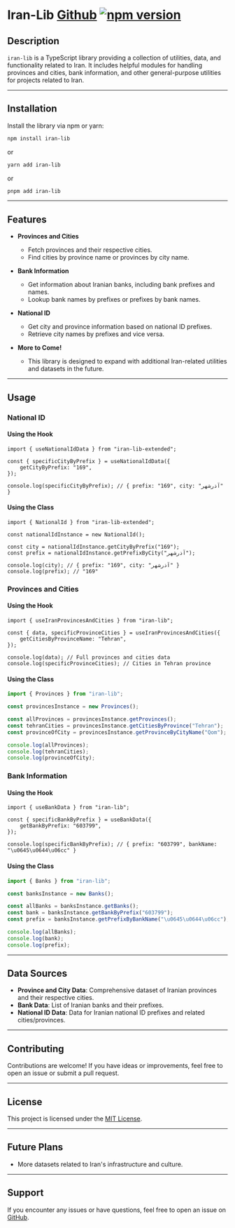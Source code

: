 # Iran-Lib   [Github](https://github.com/faeztgh/iran-lib) [![npm version](https://badge.fury.io/js/iran-lib.svg)](https://badge.fury.io/js/iran-lib)

## Description

`iran-lib` is a TypeScript library providing a collection of utilities, data, and functionality related to Iran. It includes helpful modules for handling provinces and cities, bank information, and other general-purpose utilities for projects related to Iran.

---

## Installation

Install the library via npm or yarn:

```bash
npm install iran-lib
```

or

```bash
yarn add iran-lib
```

or

```bash
pnpm add iran-lib
```

---

## Features

- **Provinces and Cities**
  - Fetch provinces and their respective cities.
  - Find cities by province name or provinces by city name.

- **Bank Information**
  - Get information about Iranian banks, including bank prefixes and names.
  - Lookup bank names by prefixes or prefixes by bank names.

- **National ID**
  - Get city and province information based on national ID prefixes.
  - Retrieve city names by prefixes and vice versa.

- **More to Come!**
  - This library is designed to expand with additional Iran-related utilities and datasets in the future.

---

## Usage

### National ID

#### Using the Hook

```tsx
import { useNationalIdData } from "iran-lib-extended";

const { specificCityByPrefix } = useNationalIdData({
    getCityByPrefix: "169",
});

console.log(specificCityByPrefix); // { prefix: "169", city: "آذرشهر" }
```

#### Using the Class

```tsx
import { NationalId } from "iran-lib-extended";

const nationalIdInstance = new NationalId();

const city = nationalIdInstance.getCityByPrefix("169");
const prefix = nationalIdInstance.getPrefixByCity("آذرشهر");

console.log(city); // { prefix: "169", city: "آذرشهر" }
console.log(prefix); // "169"

```

### Provinces and Cities

#### Using the Hook

```tsx
import { useIranProvincesAndCities } from "iran-lib";

const { data, specificProvinceCities } = useIranProvincesAndCities({
    getCitiesByProvinceName: "Tehran",
});

console.log(data); // Full provinces and cities data
console.log(specificProvinceCities); // Cities in Tehran province
```

#### Using the Class

```ts
import { Provinces } from "iran-lib";

const provincesInstance = new Provinces();

const allProvinces = provincesInstance.getProvinces();
const tehranCities = provincesInstance.getCitiesByProvince("Tehran");
const provinceOfCity = provincesInstance.getProvinceByCityName("Qom");

console.log(allProvinces);
console.log(tehranCities);
console.log(provinceOfCity);
```

### Bank Information

#### Using the Hook

```tsx
import { useBankData } from "iran-lib";

const { specificBankByPrefix } = useBankData({
    getBankByPrefix: "603799",
});

console.log(specificBankByPrefix); // { prefix: "603799", bankName: "\u0645\u0644\u06cc" }
```

#### Using the Class

```ts
import { Banks } from "iran-lib";

const banksInstance = new Banks();

const allBanks = banksInstance.getBanks();
const bank = banksInstance.getBankByPrefix("603799");
const prefix = banksInstance.getPrefixByBankName("\u0645\u0644\u06cc");

console.log(allBanks);
console.log(bank);
console.log(prefix);
```

---

## Data Sources

- **Province and City Data**: Comprehensive dataset of Iranian provinces and their respective cities.
- **Bank Data**: List of Iranian banks and their prefixes.
- **National ID Data**: Data for Iranian national ID prefixes and related cities/provinces.

---

## Contributing

Contributions are welcome! If you have ideas or improvements, feel free to open an issue or submit a pull request.

---

## License

This project is licensed under the [MIT License](./LICENSE).

---

## Future Plans

- More datasets related to Iran's infrastructure and culture.

---

## Support

If you encounter any issues or have questions, feel free to open an issue on [GitHub](https://github.com/your-repo-link).
